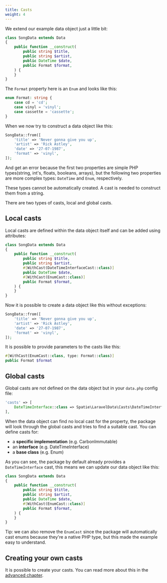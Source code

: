 ```yaml
---
title: Casts
weight: 4
---
```


We extend our example data object just a little bit:

```php
class SongData extends Data
{
    public function __construct(
        public string $title,
        public string $artist,
        public DateTime $date,
        public Format $format,
    ) {
    }
}
```

The `Format` property here is an `Enum` and looks like this:

```php
enum Format: string {
    case cd = 'cd';
    case vinyl = 'vinyl';
    case cassette = 'cassette';
}
```

When we now try to construct a data object like this:

```php
SongData::from([
    'title' => 'Never gonna give you up',
    'artist' => 'Rick Astley',
    'date' => '27-07-1987',
    'format' => 'vinyl',
]);
```

And get an error because the first two properties are simple PHP types(string, int's, floats, booleans, arrays), but the following two properties are more complex types: `DateTime` and `Enum`, respectively.

These types cannot be automatically created. A cast is needed to construct them from a string.

There are two types of casts, local and global casts.

## Local casts

Local casts are defined within the data object itself and can be added using attributes:

```php
class SongData extends Data
{
    public function __construct(
        public string $title,
        public string $artist,
        #[WithCast(DateTimeInterfaceCast::class)]
        public DateTime $date,
        #[WithCast(EnumCast::class)]
        public Format $format,
    ) {
    }
}
```

Now it is possible to create a data object like this without exceptions:

```php
SongData::from([
    'title' => 'Never gonna give you up',
    'artist' => 'Rick Astley',
    'date' => '27-07-1987',
    'format' => 'vinyl',
]);
```

It is possible to provide parameters to the casts like this:

```php
#[WithCast(EnumCast::class, type: Format::class)]
public Format $format
```

## Global casts

Global casts are not defined on the data object but in your `data.php` config file:

```php
'casts' => [
    DateTimeInterface::class => Spatie\LaravelData\Casts\DateTimeInterfaceCast::class,
],
```

When the data object can find no local cast for the property, the package will look through the global casts and tries to find a suitable cast. You can define casts for:

- a **specific implementation** (e.g. CarbonImmutable)
- an **interface** (e.g. DateTimeInterface)
- a **base class** (e.g. Enum)

As you can see, the package by default already provides a `DateTimeInterface` cast, this means we can update our data object like this:

```php
class SongData extends Data
{
    public function __construct(
        public string $title,
        public string $artist,
        public DateTime $date,
        #[WithCast(EnumCast::class)]
        public Format $format,
    ) {
    }
}
```

Tip: we can also remove the `EnumCast` since the package will automatically cast enums because they're a native PHP type, but this made the example easy to understand.

## Creating your own casts

It is possible to create your casts. You can read more about this in the [advanced chapter](/docs/laravel-data/v4/advanced-usage/creating-a-cast).
